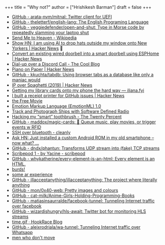 +++
title = "Why not?"
author = ["Hrishikesh Barman"]
draft = false
+++

-   [GitHub - arata-nvm/mitnal: Twitter client for UEFI](https://github.com/arata-nvm/mitnal)
-   [GitHub - theletterf/english-lang: The English Programing Language](https://github.com/theletterf/english-lang)
-   [GitHub - veggiedefender/open-and-shut: Type in Morse code by repeatedly slamming your laptop shut](https://github.com/veggiedefender/open-and-shut)
-   [Send Me to Heaven - Wikipedia](https://en.wikipedia.org/wiki/Send_Me_to_Heaven)
-   [Show HN: I am using AI to drop hats outside my window onto New Yorkers | Hacker News](https://news.ycombinator.com/item?id=40767459) 🌟
-   [Convert an existing wired doorbell into a smart doorbell using ESPHome | Hacker News](https://news.ycombinator.com/item?id=40774270)
-   [Dial-up over a Discord Call - The Cool Blog](https://www.lilysthings.org/blog/discord-dialup/)
-   [Piano on Paper | Hacker News](https://news.ycombinator.com/item?id=39643958)
-   [GitHub - kkuchta/tabdb: Using browser tabs as a database like only a maniac would](https://github.com/kkuchta/tabdb)
-   [IP over Spaghetti (2019) | Hacker News](https://news.ycombinator.com/item?id=38733004)
-   [Getting my library cards onto my phone the hard way — iliana.fyi](https://iliana.fyi/blog/ios-wallet-library-card/)
-   [I built a receipt printer for GitHub issues | Hacker News](https://news.ycombinator.com/item?id=30803589)
-   [the Free Movie](https://thefreemovie.buzz/)
-   [Emotion Markup Language (EmotionML) 1.0](https://www.w3.org/TR/2014/REC-emotionml-20140522/)
-   [Track and Photograph Ships with Software Defined Radio](https://blog.vnaik.com/posts/photographing-ships.html)
-   [Hacking my “smart” toothbrush - The Twenty Percent](https://kuenzi.dev/toothbrush/)
-   [GitHub - maddox/magic-cards: 🎩 Queue music, play movies, or trigger events w RFID](https://github.com/maddox/magic-cards)
-   [SSH over bluetooth - cleanly](https://blog.habets.se/2022/02/SSH-over-Bluetooth-cleanly.html)
-   [Ask HN: Just installed a custom Android ROM in my old smartphone – now what? ...](https://news.ycombinator.com/item?id=35279970)
-   [GitHub - dndx/phantun: Transforms UDP stream into (fake) TCP streams](https://github.com/dndx/phantun)
-   [Scribepod 1 - by Yacine - scribepod](https://scribepod.substack.com/p/scribepod-1?s=35#details)
-   [GitHub - whykatherine/every-element-is-an-html: Every element is an HTML.](https://github.com/whykatherine/every-element-is-an-html)
-   [burds!](https://burds.vercel.app/)
-   [some ar experience](https://twitter.com/bsheppee/status/1600067783483691011)
-   [GitHub - illacceptanything/illacceptanything: The project where literally anything](https://github.com/illacceptanything/illacceptanything)
-   [GitHub - mon/0x40-web: Pretty images and colours](https://github.com/mon/0x40-web)
-   [GitHub - cat-milk/Anime-Girls-Holding-Programming-Books](https://github.com/cat-milk/Anime-Girls-Holding-Programming-Books)
-   [GitHub - matiasinsaurralde/facebook-tunnel: Tunneling Internet traffic over facebook](https://github.com/matiasinsaurralde/facebook-tunnel)
-   [GitHub - wizardishungry/hls-await: Twitter bot for monitoring HLS streams](https://github.com/WIZARDISHUNGRY/hls-await)
-   [time.gif · HookRace Blog](https://hookrace.net/blog/time.gif/)
-   [GitHub - aleixrodriala/wa-tunnel: Tunneling Internet traffic over Whatsapp](https://github.com/aleixrodriala/wa-tunnel)
-   [men who don't move](https://caseymm.github.io/men-who-dont-move/)
